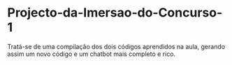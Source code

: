 # Projecto-da-Imersao-do-Concurso-1
Tratá-se de uma compilação dos dois códigos aprendidos na aula, gerando assim um novo código e um chatbot mais completo e rico.
